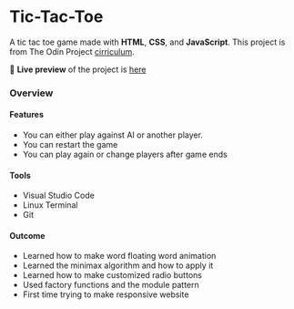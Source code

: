 # Tic-Tac-Toe
  A tic tac toe game made with **HTML**, **CSS**, and **JavaScript**.
This project is from The Odin Project [cirriculum](https://www.theodinproject.com/lessons/node-path-javascript-tic-tac-toe).

🔗 **Live preview** of the project is [here](https://berksengul17.github.io/Tic-Tac-Toe/)

### Overview
#### **Features**
* You can either play against AI or another player.
* You can restart the game
* You can play again or change players after game ends

#### **Tools**
* Visual Studio Code
* Linux Terminal
* Git

#### **Outcome**
* Learned how to make word floating word animation
* Learned the minimax algorithm and how to apply it
* Learned how to make customized radio buttons
* Used factory functions and the module pattern 
* First time trying to make responsive website
